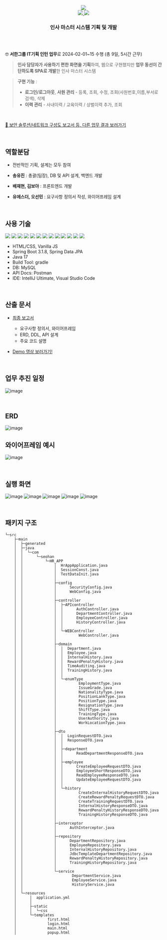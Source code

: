 <div align="center">
  <image src="https://capsule-render.vercel.app/api?type=waving&color=0c70f2&fontColor=FAFAFA&&height=270&section=header&text=HR%20master&fontSize=80&fontAlignY=40"></image>
  <br>
  <a href="https://drive.google.com/file/d/1J8R1Yxax8ZYgOhcxGDVBe1I-P3i_cHgM/view?usp=sharing">
    <image src="https://img.shields.io/badge/REPORT-FFD400?style=for-the-badge"/>
  </a>
  <a href="https://drive.google.com/file/d/1xUqDQd_gOKijUuoAFQ6qiLAY_gnmmQBu/view?usp=sharing">
    <image src="https://img.shields.io/badge/DEMO VIDEIO-00B336?style=for-the-badge"/>
  </a>
  <br>
  <h3>인사 마스터 시스템 기획 및 개발</h3>
</div>

<br><br>

🤓 **서한그룹 IT기획 인턴 업무**로 2024-02-01~15 수행 (총 9일, 5시간 근무)

> **인사 담당자가 사용하기 편한 화면을 기획**하여, 웹으로 구현했지만 **업무 동선이 간단하도록 SPA로 개발**한 인사 마스터 시스템

> **구현 기능** :
> - **로그인/로그아웃**, **사원 관리** - 등록, 조회, 수정, 조회(사원번호,이름,부서로 검색), 삭제
> -  **이력 관리** - 사내이력 / 교육이력 / 상벌이력 추가, 조회

<br>

<a href= "https://drive.google.com/drive/u/0/folders/15UMf6eulrTOI20Y4KeqyyUIEudW4u8O5">🔎 보안 솔루션/네트워크 구성도 보고서 등, 다른 업무 결과 보러가기 </a>

<br>

## 역할분담

- 전반적인 기획, 설계는 모두 참여
  
- **송유진** : 총괄(팀장), DB 및 API 설계, 백엔드 개발
- **배재현, 김보아** : 프론트엔드 개발
- **유에스더, 오선민** : 요구사항 정의서 작성, 와이어프레임 설계

<br>

## 사용 기술

<img src="https://img.shields.io/badge/HTML5-E34F26?style=flat-square&logo=html5&logoColor=white"/> <img src="https://img.shields.io/badge/CSS3-1572B6?style=flat-square&logo=css3&logoColor=white"/> <img src="https://img.shields.io/badge/JavaScript-F7DF1E?style=flat-square&logo=javascript&logoColor=black"/> <img src="https://img.shields.io/badge/Bootstrapap-7952B3?style=flat-square&logo=bootstrap&logoColor=white"/> <img src="https://img.shields.io/badge/JSON-000000?style=flat-square&logo=json&logoColor=white"/> <img src="https://img.shields.io/badge/Postman-FF6C37?style=flat-square&logo=Postman&logoColor=white"/>
<img src="https://img.shields.io/badge/Java-007396?style=flat-square&logo=java&logoColor=white"/> <img src="https://img.shields.io/badge/Spring Boot-6DB33F?style=flat-square&logo=Spring&logoColor=white"/> <img src="https://img.shields.io/badge/MySQL-4479A1?style=flat-square&logo=MySQL&logoColor=white"/>  <img src="https://img.shields.io/badge/IntelliJ-000000?style=flat-square&logo=IntelliJ IDEA" /> <img src="https://img.shields.io/badge/Visual Studio Code-007ACC?style=flat-square&logo=Visual Studio Code&logoColor=white"/>  <img src="https://img.shields.io/badge/Git-F05032?style=flat-square&logo=git&logoColor=white"/> <img src="https://img.shields.io/badge/GitHub-181717?style=flat-square&logo=GitHub&logoColor=white"/>

- HTML/CSS, Vanilla JS
- Spring Boot 3.1.8, Spring Data JPA
- Java 17
- Build Tool: gradle
- DB: MySQL
- API Docs:  Postman
- IDE: IntelliJ Ultimate, Visual Studio Code

<br>

## 산출 문서

- [최종 보고서](https://drive.google.com/file/d/1J8R1Yxax8ZYgOhcxGDVBe1I-P3i_cHgM/view?usp=sharing)
  - 요구사항 정의서, 와이어프레임
  - ERD, DDL, API 설계
  - 주요 코드 설명

- [Demo 영상 보러가기!](https://drive.google.com/file/d/1xUqDQd_gOKijUuoAFQ6qiLAY_gnmmQBu/view?usp=sharing)

<br>

## 업무 추진 일정
![image](https://github.com/seohan-dreambus/hr-master-web/assets/43891587/e65b58b4-6ac0-4f28-90ce-0ebc0115dfee)

<br>

## ERD
![image](https://github.com/seohan-dreambus/hr-master-web/assets/43891587/277a6426-4057-45ad-b4a8-f8f9cdce131d)


## 와이어프레임 예시
![image](https://github.com/seohan-dreambus/hr-master-web/assets/43891587/17820e1a-ca76-48ea-833d-b42e6207feca)

<br>

## 실행 화면
![image](https://github.com/seohan-dreambus/hr-master-web/assets/43891587/4c0c32cf-d270-4727-81aa-bd093c9f792c)
![image](https://github.com/seohan-dreambus/hr-master-web/assets/43891587/1fdc4970-3798-4b9f-936c-ddf8c87a27e1)
![image](https://github.com/seohan-dreambus/hr-master-web/assets/43891587/da42a787-8a22-4871-bec1-92cd6d20bbd8)
![image](https://github.com/seohan-dreambus/hr-master-web/assets/43891587/9e6aaa0f-45e8-4397-8934-6024faab9d2f)
![image](https://github.com/seohan-dreambus/hr-master-web/assets/43891587/e37155a8-635d-4762-bfad-b757b0c41924)

<br>

## 패키지 구조
```
└─src
    ├─main
    │  ├─generated
    │  ├─java
    │  │  └─com
    │  │      └─seohan
    │  │          └─HR_APP
    │  │              │  HrAppApplication.java
    │  │              │  SessionConst.java
    │  │              │  TestDataInit.java
    │  │              │
    │  │              ├─config
    │  │              │      SecurityConfig.java
    │  │              │      WebConfig.java
    │  │              │
    │  │              ├─controller
    │  │              │  ├─APIcontroller
    │  │              │  │      AuthController.java
    │  │              │  │      DepartmentController.java
    │  │              │  │      EmployeeController.java
    │  │              │  │      HistoryController.java
    │  │              │  │
    │  │              │  └─WEBController
    │  │              │          WebController.java
    │  │              │
    │  │              ├─domain
    │  │              │  │  Department.java
    │  │              │  │  Employee.java
    │  │              │  │  InternalHistory.java
    │  │              │  │  RewardPenaltyHistory.java
    │  │              │  │  TimeAuditing.java
    │  │              │  │  TrainingHistory.java
    │  │              │  │
    │  │              │  └─enumType
    │  │              │          EmploymentType.java
    │  │              │          IssueGrade.java
    │  │              │          NationalityType.java
    │  │              │          PositionLankType.java
    │  │              │          PositionType.java
    │  │              │          ResignationType.java
    │  │              │          ShiftType.java
    │  │              │          TrainingType.java
    │  │              │          UserAuthority.java
    │  │              │          WorkLocationType.java
    │  │              │
    │  │              ├─dto
    │  │              │  │  LoginRequestDTO.java
    │  │              │  │  ResponseDTO.java
    │  │              │  │
    │  │              │  ├─department
    │  │              │  │      ReadDepartmentResponseDTO.java
    │  │              │  │
    │  │              │  ├─employee
    │  │              │  │      CreateEmployeeRequestDTO.java
    │  │              │  │      EmployeeShortResponseDTO.java
    │  │              │  │      ReadEmployeeResponseDTO.java
    │  │              │  │      UpdateEmployeeRequestDTO.java
    │  │              │  │
    │  │              │  └─history
    │  │              │          CreateInternalHistoryRequestDTO.java
    │  │              │          CreateRewardPenaltyRequestDTO.java
    │  │              │          CreateTrainingRequestDTO.java
    │  │              │          InternalHistoryResponseDTO.java
    │  │              │          RewardPenaltyHistoryResponseDTO.java
    │  │              │          TrainingHistoryResponseDTO.java
    │  │              │
    │  │              ├─interceptor
    │  │              │      AuthInterceptor.java
    │  │              │
    │  │              ├─repository
    │  │              │      DepartmentRepository.java
    │  │              │      EmployeeRepository.java
    │  │              │      InternalHistoryRepository.java
    │  │              │      JdbcTemplateDepartmentRepository.java
    │  │              │      RewardPenaltyHistoryRepository.java
    │  │              │      TrainingHistoryRepository.java
    │  │              │
    │  │              └─service
    │  │                      DepartmentService.java
    │  │                      EmployeeService.java
    │  │                      HistoryService.java
    │  │
    │  └─resources
    │      │  application.yml
    │      │
    │      ├─static
    │      │  └─css
    │      └─templates
    │              first.html
    │              login.html
    │              main.html
    │              popup.html
```
